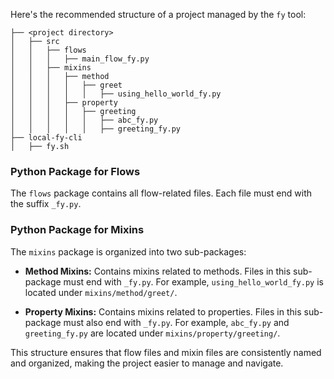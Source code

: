 Here's the recommended structure of a project managed by the `fy` tool:

```
├── <project directory>
│   ├── src
│   │   ├── flows
│   │   │   ├── main_flow_fy.py
│   │   ├── mixins
│   │   │   ├── method
│   │   │   │   ├── greet
│   │   │   │   │   ├── using_hello_world_fy.py
│   │   │   ├── property
│   │   │   │   ├── greeting
│   │   │   │   │   ├── abc_fy.py
│   │   │   │   │   ├── greeting_fy.py
├── local-fy-cli
│   ├── fy.sh
```

### Python Package for Flows

The `flows` package contains all flow-related files. Each file must end with the suffix `_fy.py`.

### Python Package for Mixins

The `mixins` package is organized into two sub-packages:

- **Method Mixins:** Contains mixins related to methods. Files in this sub-package must end with `_fy.py`. For example, `using_hello_world_fy.py` is located under `mixins/method/greet/`.

- **Property Mixins:** Contains mixins related to properties. Files in this sub-package must also end with `_fy.py`. For example, `abc_fy.py` and `greeting_fy.py` are located under `mixins/property/greeting/`.

This structure ensures that flow files and mixin files are consistently named and organized, making the project easier to manage and navigate.
